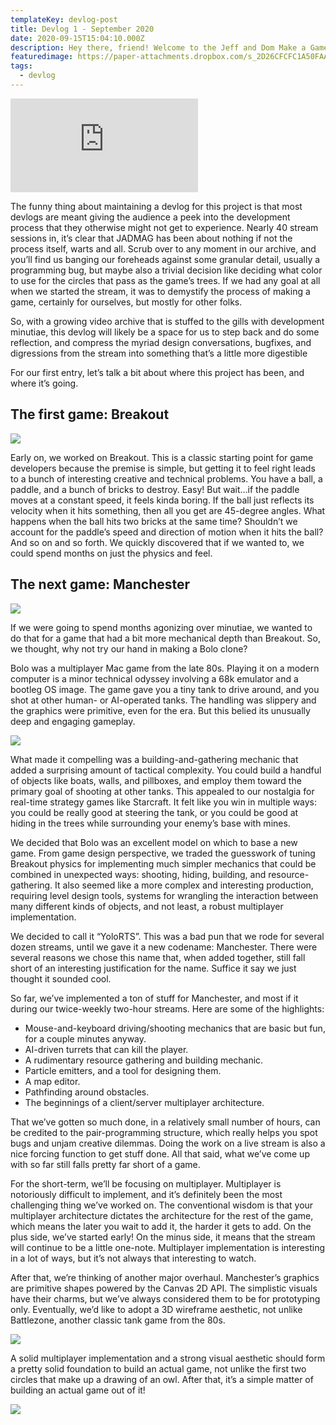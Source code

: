```yaml
---
templateKey: devlog-post
title: Devlog 1 - September 2020
date: 2020-09-15T15:04:10.000Z
description: Hey there, friend! Welcome to the Jeff and Dom Make a Game (heretofore JADMAG) devlog. Before you hit a big wall of prose, check out our new trailer!
featuredimage: https://paper-attachments.dropbox.com/s_2D26CFCFC1A50FAAA131CE2FDABB0884BD80263FA1E7E2924E10BB4715669F45_1600918628935_Screen+Shot+2020-09-23+at+8.34.55+PM.png
tags:
  - devlog
---
```


<div class="youtube-wrapper">
  <iframe src="https://www.youtube.com/embed/P5_FmXrgzGI" class="youtube-embed" frameborder="0" allow="accelerometer; autoplay; clipboard-write; encrypted-media; gyroscope; picture-in-picture" allowfullscreen></iframe>
</div>

The funny thing about maintaining a devlog for this project is that most devlogs are meant giving the audience a peek into the development process that they otherwise might not get to experience. Nearly 40 stream sessions in, it’s clear that JADMAG has been about nothing if not the process itself, warts and all. Scrub over to any moment in our archive, and you’ll find us banging our foreheads against some granular detail, usually a programming bug, but maybe also a trivial decision like deciding what color to use for the circles that pass as the game’s trees. If we had any goal at all when we started the stream, it was to demystify the process of making a game, certainly for ourselves, but mostly for other folks.

So, with a growing video archive that is stuffed to the gills with development minutiae, this devlog will likely be a space for us to step back and do some reflection, and compress the myriad design conversations, bugfixes, and digressions from the stream into something that’s a little more digestible

For our first entry, let’s talk a bit about where this project has been, and where it’s going.

## The first game: Breakout

![](https://paper-attachments.dropbox.com/s_2D26CFCFC1A50FAAA131CE2FDABB0884BD80263FA1E7E2924E10BB4715669F45_1600918628935_Screen+Shot+2020-09-23+at+8.34.55+PM.png)

Early on, we worked on Breakout. This is a classic starting point for game developers because the premise is simple, but getting it to feel right leads to a bunch of interesting creative and technical problems. You have a ball, a paddle, and a bunch of bricks to destroy. Easy! But wait…if the paddle moves at a constant speed, it feels kinda boring. If the ball just reflects its velocity when it hits something, then all you get are 45-degree angles. What happens when the ball hits two bricks at the same time? Shouldn’t we account for the paddle’s speed and direction of motion when it hits the ball? And so on and so forth. We quickly discovered that if we wanted to, we could spend months on just the physics and feel.

## The next game: Manchester

![](https://paper-attachments.dropbox.com/s_2D26CFCFC1A50FAAA131CE2FDABB0884BD80263FA1E7E2924E10BB4715669F45_1600919321908_Screen+Shot+2020-09-23+at+8.48.26+PM.png)

If we were going to spend months agonizing over minutiae, we wanted to do that for a game that had a bit more mechanical depth than Breakout. So, we thought, why not try our hand in making a Bolo clone?

Bolo was a multiplayer Mac game from the late 80s. Playing it on a modern computer is a minor technical odyssey involving a 68k emulator and a bootleg OS image. The game gave you a tiny tank to drive around, and you shot at other human- or AI-operated tanks. The handling was slippery and the graphics were primitive, even for the era. But this belied its unusually deep and engaging gameplay.

![](https://paper-attachments.dropbox.com/s_2D26CFCFC1A50FAAA131CE2FDABB0884BD80263FA1E7E2924E10BB4715669F45_1600918701387_Pillwar.png)

What made it compelling was a building-and-gathering mechanic that added a surprising amount of tactical complexity. You could build a handful of objects like boats, walls, and pillboxes, and employ them toward the primary goal of shooting at other tanks. This appealed to our nostalgia for real-time strategy games like Starcraft. It felt like you win in multiple ways: you could be really good at steering the tank, or you could be good at hiding in the trees while surrounding your enemy’s base with mines.

We decided that Bolo was an excellent model on which to base a new game. From game design perspective, we traded the guesswork of tuning Breakout physics for implementing much simpler mechanics that could be combined in unexpected ways: shooting, hiding, building, and resource-gathering. It also seemed like a more complex and interesting production, requiring level design tools, systems for wrangling the interaction between many different kinds of objects, and not least, a robust multiplayer implementation.

We decided to call it “YoloRTS”. This was a bad pun that we rode for several dozen streams, until we gave it a new codename: Manchester. There were several reasons we chose this name that, when added together, still fall short of an interesting justification for the name. Suffice it say we just thought it sounded cool.

So far, we’ve implemented a ton of stuff for Manchester, and most if it during our twice-weekly two-hour streams. Here are some of the highlights:

- Mouse-and-keyboard driving/shooting mechanics that are basic but fun, for a couple minutes anyway.
- AI-driven turrets that can kill the player.
- A rudimentary resource gathering and building mechanic.
- Particle emitters, and a tool for designing them.
- A map editor.
- Pathfinding around obstacles.
- The beginnings of a client/server multiplayer architecture.

That we’ve gotten so much done, in a relatively small number of hours, can be credited to the pair-programming structure, which really helps you spot bugs and unjam creative dilemmas. Doing the work on a live stream is also a nice forcing function to get stuff done. All that said, what we’ve come up with so far still falls pretty far short of a game.

For the short-term, we’ll be focusing on multiplayer. Multiplayer is notoriously difficult to implement, and it’s definitely been the most challenging thing we’ve worked on. The conventional wisdom is that your multiplayer architecture dictates the architecture for the rest of the game, which means the later you wait to add it, the harder it gets to add. On the plus side, we’ve started early! On the minus side, it means that the stream will continue to be a little one-note. Multiplayer implementation is interesting in a lot of ways, but it’s not always that interesting to watch.

After that, we’re thinking of another major overhaul. Manchester’s graphics are primitive shapes powered by the Canvas 2D API. The simplistic visuals have their charms, but we’ve always considered them to be for prototyping only. Eventually, we’d like to adopt a 3D wireframe aesthetic, not unlike Battlezone, another classic tank game from the 80s.

![](https://paper-attachments.dropbox.com/s_2D26CFCFC1A50FAAA131CE2FDABB0884BD80263FA1E7E2924E10BB4715669F45_1600920397561_whnP9emhvSVErHXYhXyT4tSnsAysUg0sITeKEGNJMnk.webp)

A solid multiplayer implementation and a strong visual aesthetic should form a pretty solid foundation to build an actual game, not unlike the first two circles that make up a drawing of an owl. After that, it’s a simple matter of building an actual game out of it!


![](https://paper-attachments.dropbox.com/s_2D26CFCFC1A50FAAA131CE2FDABB0884BD80263FA1E7E2924E10BB4715669F45_1600920596136_d6d.jpg)

